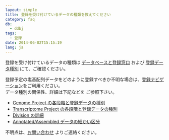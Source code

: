 ```yaml
---
layout: simple
title: 登録を受け付けているデータの種類を教えてください
category: faq
db:
  - ddbj
tags: 
  - 登録
date: 2014-06-02T15:15:19
lang: ja
---
```


登録を受け付けているデータの種類は [データベースと登録窓口](/submission.html) および [登録データ種別](/insdc/data-categories.html) にて、ご確認ください。     

登録予定の塩基配列データをどのように登録すべきか不明な場合は、[登録ナビゲーション](/submission-navigation.html )をご利用ください。     
データ種別の関係性、詳細は下記などを ご参照下さい。

  - [Genome Project の各段階と登録データの種別](/ddbj/genome.html )
  - [Transcriptome Project の各段階と登録データの種別](/ddbj/transcriptome.html )
  - [Division の詳細](/ddbj/flat-file.html#DivisionB )
  - [Annotated/Assembled データの細かい区分](/insdc/data-categories.html#detail )

不明点は、[お問い合わせ](https://forms.gle/zV4cYCnRCefd4FSz9) よりご連絡ください。
